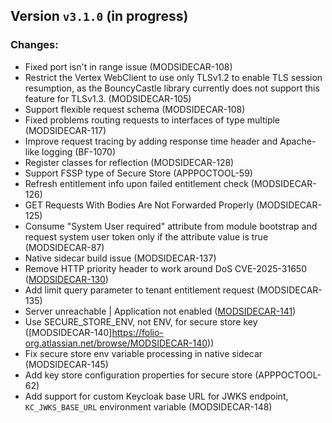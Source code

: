 ## Version `v3.1.0` (in progress)
### Changes:
* Fixed port isn't in range issue (MODSIDECAR-108)
* Restrict the Vertex WebClient to use only TLSv1.2 to enable TLS session resumption, as the BouncyCastle library currently does not support this feature for TLSv1.3. (MODSIDECAR-105)
* Support flexible request schema (MODSIDECAR-108)
* Fixed problems routing requests to interfaces of type multiple (MODSIDECAR-117)
* Improve request tracing by adding response time header and Apache-like logging (BF-1070)
* Register classes for reflection (MODSIDECAR-128)
* Support FSSP type of Secure Store (APPPOCTOOL-59)
* Refresh entitlement info upon failed entitlement check (MODSIDECAR-126)
* GET Requests With Bodies Are Not Forwarded Properly (MODSIDECAR-125)
* Consume "System User required" attribute from module bootstrap and request system user token only if the attribute value is true (MODSIDECAR-87)
* Native sidecar build issue (MODSIDECAR-137)
* Remove HTTP priority header to work around DoS CVE-2025-31650 ([MODSIDECAR-130](https://folio-org.atlassian.net/browse/MODSIDECAR-130))
* Add limit query parameter to tenant entitlement request (MODSIDECAR-135)
* Server unreachable | Application not enabled ([MODSIDECAR-141](https://folio-org.atlassian.net/browse/MODSIDECAR-141))
* Use SECURE\_STORE\_ENV, not ENV, for secure store key ([MODSIDECAR-140]https://folio-org.atlassian.net/browse/MODSIDECAR-140))
* Fix secure store env variable processing in native sidecar (MODSIDECAR-145)
* Add key store configuration properties for secure store (APPPOCTOOL-62)
* Add support for custom Keycloak base URL for JWKS endpoint, `KC_JWKS_BASE_URL` environment variable (MODSIDECAR-148)
